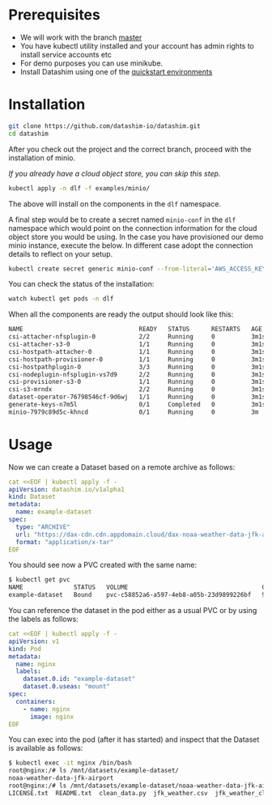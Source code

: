 # Prerequisites

* We will work with the branch [master](https://github.com/datashim-io/datashim/tree/master)
* You have kubectl utility installed and your account has admin rights to install service accounts etc
* For demo purposes you can use minikube.
* Install Datashim using one of the [quickstart environments](/README.md#quickstart)

# Installation
``` bash
git clone https://github.com/datashim-io/datashim.git
cd datashim
```

After you check out the project and the correct branch, proceed with the installation of minio.

_If you already have a cloud object store, you can skip this step._
``` bash
kubectl apply -n dlf -f examples/minio/
```
The above will install on the components in the `dlf` namespace.

A final step would be to create a secret named `minio-conf` in the `dlf` namespace which would point on the connection information for the cloud object store you would be using. In the case you have provisioned our demo minio instance, execute the below. In different case adopt the connection details to reflect on your setup.
``` bash
kubectl create secret generic minio-conf --from-literal='AWS_ACCESS_KEY_ID=minio' --from-literal='AWS_SECRET_ACCESS_KEY=minio123' --from-literal='ENDPOINT=http://minio-service:9000' -n dlf
```

You can check the status of the installation:
``` bash
watch kubectl get pods -n dlf
```
When all the components are ready the output should look like this:
``` bash
NAME                                READY   STATUS      RESTARTS   AGE
csi-attacher-nfsplugin-0            2/2     Running     0          3m1s
csi-attacher-s3-0                   1/1     Running     0          3m1s
csi-hostpath-attacher-0             1/1     Running     0          3m1s
csi-hostpath-provisioner-0          1/1     Running     0          3m1s
csi-hostpathplugin-0                3/3     Running     0          3m1s
csi-nodeplugin-nfsplugin-vs7d9      2/2     Running     0          3m1s
csi-provisioner-s3-0                1/1     Running     0          3m1s
csi-s3-mrndx                        2/2     Running     0          3m1s
dataset-operator-76798546cf-9d6wj   1/1     Running     0          3m1s
generate-keys-n7m5l                 0/1     Completed   0          3m1s
minio-7979c89d5c-khncd              0/1     Running     0          3m
```

# Usage

Now we can create a Dataset based on a remote archive as follows:
```yaml
cat <<EOF | kubectl apply -f -
apiVersion: datashim.io/v1alpha1
kind: Dataset
metadata:
  name: example-dataset
spec:
  type: "ARCHIVE"
  url: "https://dax-cdn.cdn.appdomain.cloud/dax-noaa-weather-data-jfk-airport/1.1.4/noaa-weather-data-jfk-airport.tar.gz"
  format: "application/x-tar"
EOF
```
You should see now a PVC created with the same name:
```bash
$ kubectl get pvc
NAME              STATUS   VOLUME                                     CAPACITY   ACCESS MODES   STORAGECLASS   AGE
example-dataset   Bound    pvc-c58852a6-a597-4eb8-a05b-23d9899226bf   9314Gi     RWX            csi-s3         15s
```
You can reference the dataset in the pod either as a usual PVC or by using the labels as follows:
```yaml
cat <<EOF | kubectl apply -f -
apiVersion: v1
kind: Pod
metadata:
  name: nginx
  labels:
    dataset.0.id: "example-dataset"
    dataset.0.useas: "mount"
spec:
  containers:
    - name: nginx
      image: nginx
EOF
```
You can exec into the pod (after it has started) and inspect that the Dataset is available as follows:
```bash
$ kubectl exec -it nginx /bin/bash
root@nginx:/# ls /mnt/datasets/example-dataset/
noaa-weather-data-jfk-airport
root@nginx:/# ls /mnt/datasets/example-dataset/noaa-weather-data-jfk-airport/
LICENSE.txt  README.txt  clean_data.py  jfk_weather.csv  jfk_weather_cleaned.csv
```
